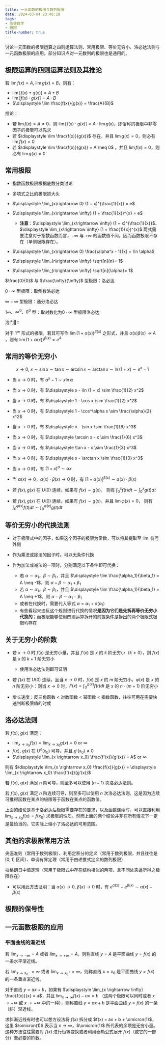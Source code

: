 ```yaml
---
title: 一元函数的极限与数列极限
date: 2024-03-04 23:40:18
tags: 
- 高等数学
- 极限
title-number: true
---
```


讨论一元函数的极限运算之四则运算法则、常用极限、等价无穷小、洛必达法则与一元函数极限的应用。部分知识点对一元数列的极限也是通用的。

<!-- more -->

## 极限运算的四则运算法则及其推论

若 $\lim f(x) = A,\ \lim g(x) = B$，则有：

- $\lim [f(x) \pm g(x)] = A\pm B$
- $\lim [f(x) \cdot g(x)] = A\cdot B$
- $\displaystyle \lim \frac{f(x)}{g(x)} = \frac{A}{B}$

推论：

- 若 $\lim f(x) = A \neq 0$，则 $\lim [f(x) \cdot g(x)] = A\cdot \lim g(x)$，即俗称的极限中非零因子的极限可以先求
- 若 $\displaystyle \lim \frac{f(x)}{g(x)}$ 存在，并且 $\lim g(x) = 0$，则必有 $\lim f(x) = 0$
- 若 $\displaystyle \lim \frac{f(x)}{g(x)} = A \neq 0$ ，并且 $\lim f(x) = 0$，则必有 $\lim g(x) = 0$

## 常用极限

- 指数函数极限根据底数分类讨论

- 多项式之比的极限抓大头

- $\displaystyle \lim_{x\rightarrow 0} (1 + x)^{\frac{1}{x}} = e$

- $\displaystyle \lim_{x\rightarrow \infty} (1 + \frac{1}{x})^{x} = e$
    - **注意**：$\displaystyle \lim_{x\rightarrow \infty} (1 + x)^{\frac{1}{x}}$、$\displaystyle \lim_{x\rightarrow \infty} (1 + \frac{1}{x})^{x}$ 两式需要注意对于指数函数而言，$-\infty$ 与 $+\infty$ 的函数值不同，因而函数极限不存在（单侧极限存在）。

- $\displaystyle \lim_{x\rightarrow 0} \frac{\alpha^x - 1}{x} = \ln \alpha$

- $\displaystyle \lim_{n\rightarrow \infty} \sqrt[n]{n}= 1$

- $\displaystyle \lim_{n\rightarrow \infty} \sqrt[n]{\alpha}= 1$

$\frac{0}{0}$ 与 $\frac{\infty}{\infty}$ 型极限：洛必达

$0\cdot \infty$ 型极限：取倒数洛必达

$\infty - \infty$ 型极限：通分洛必达

$1\infty$、$\infty^0$、$0^0$ 型：取对数化为$0\cdot \infty$ 型极限洛必达

洛门🙏☦️

对于 $1^\infty$ 形式的极限，若其可写作 $\lim (1 + \alpha(x))^{\beta(x)}$ 之形式，并且 $\alpha(x) \beta(x) \rightarrow A$ ，则有 $\lim (1 + \alpha(x))^{\beta(x)} = e^A$

## 常用的等价无穷小

$$x \rightarrow 0,\ x \sim \sin x \sim \tan x \sim \arcsin x \sim \arctan x \sim \ln (1 + x) \sim e^x - 1$$

- 当 $x \rightarrow 0$ 时，有 $\alpha^x - 1 \sim x \ln \alpha$

- 当 $x \rightarrow 0$ 时，有 $\displaystyle x - \ln (1 + x) \sim \frac{1}{2} x^2$

- 当 $x \rightarrow 0$ 时，有 $\displaystyle 1 - \cos x \sim \frac{1}{2} x^2$

- 当 $x \rightarrow 0$ 时，有 $\displaystyle 1 - \cos^\alpha x \sim \frac{\alpha}{2} x^2$

- 当 $x \rightarrow 0$ 时，有 $\displaystyle x - \sin x \sim \frac{1}{6} x^3$

- 当 $x \rightarrow 0$ 时，有 $\displaystyle \arcsin x - x \sim \frac{1}{6} x^3$

- 当 $x \rightarrow 0$ 时，有 $\displaystyle \tan x - x \sim \frac{1}{3} x^3$

- 当 $x \rightarrow 0$ 时，有 $\displaystyle x - \arctan x \sim \frac{1}{3} x^3$

- 当 $x \rightarrow 0$ 时，有 $(1 + x)^{\alpha} \sim \alpha x$

- 当 $\alpha(x) \rightarrow 0$，$\alpha(x) \cdot \beta(x) \rightarrow 0$ 时，有 $[1 + \alpha(x)]^{\beta(x)} \sim \alpha(x) \cdot \beta(x)$

- 若 $f(x),g(x)$ 在 $U(0)$ 连续，如果有 $f(x) \sim g(x)$，
则有 $\displaystyle \int_0^x f(t) dt \sim \int_0^x g(t) dt$

- 若 $f(x),g(x)$ 在 $U(0)$ 连续，如果有 $f(x) \sim g(x)$，并且 $\lim \varphi(x) = 0$，
则有 $\displaystyle \int_0^{\varphi(x)} f(t) dt \sim \int_0^{\varphi(x)} g(t) dt$

## 等价无穷小的代换法则

- 对于极限式中的因子，如果这个因子的极限为常数，可以将其提取至 $\lim$ 符号外侧

- 作为乘法或除法的因子时，可以无条件代换

- 作为加法或减法的一项时，分别满足以下条件即可代换：
    - 若 $\alpha \sim \alpha_1$，$\beta \sim \beta_1$，并且 $\displaystyle \lim \frac{\alpha_1}{\beta_1} = A \neq -1$，则 $\alpha + \beta \sim \alpha_1 + \beta_1$
    - 若 $\alpha \sim \alpha_1$，$\beta \sim \beta_1$，并且 $\displaystyle \lim \frac{\alpha_1}{\beta_1} = A \neq +1$，则 $\alpha - \beta \sim \alpha_1 - \beta_1$
    - 或者在代换时，需要代入等式 $\alpha = \alpha_1 + o(\alpha_1)$
    - 有些看起来违反这个规则进行代换的情况**是因为它们是先拆再等价无穷小代换的**；而极限能够使用四则运算拆开的前提条件是拆出的两个极限式极限均存在

## 关于无穷小的阶数

- 若 $x \rightarrow 0$ 时 $f(x)$ 是无穷小量，并且 $f'(x)$ 是 $x$ 的 $k$ 阶无穷小（$k > 0$），则 $f(x)$ 是 $x$ 的 $k + 1$ 阶无穷小
    - 使用洛必达法则即可证明

- 若 $f(x)$ 在 $U(0)$ 连续，且当 $x \rightarrow 0$ 时，$f(x)$ 是 $x$ 的 $m$ 阶无穷小，$\varphi(x)$ 是 $x$ 的 $n$ 阶无穷小：则当 $x \rightarrow 0$ 时，$F(x) = \displaystyle \int_{0}^{\varphi(x)} f(t) dt$ 是 $x$ 的 $n \cdot (m + 1)$ 阶无穷小

- 增长速度：反三角函数 < 对数函数 < 幂函数 < 指数函数，往往可用在需要快速判断极限值的时候

## 洛必达法则

若 $f(x),\ g(x)$ 满足：

- $\displaystyle \lim_{x \rightarrow x_0} f(x) = \lim_{x \rightarrow x_0} g(x) = 0$ or $\infty$
- $f(x),\ g(x)$ 在 $U^o(x_0)$ 可导，并且 $g'(x_0) \neq 0$
- $\displaystyle \lim_{x \rightarrow x_0} \frac{f'(x)}{g'(x)} = A$ or $\infty$

则有 $\displaystyle \lim_{x \rightarrow x_0} \frac{f(x)}{g(x)} = \displaystyle \lim_{x \rightarrow x_0} \frac{f'(x)}{g'(x)}$

若 $f(x),\ g(x)$ 满足 $n$ 阶可导，则至多可以使用 $(n - 1)$ 次洛必达法则。

若 $f(x),\ g(x)$ 满足 $n$ 阶连续可导，则至多可以使用 $n$ 次洛必达法则，这是因为连续可推得函数在某点的极限等于函数在某点的函数值。

上面的结论是基于洛必达后极限需要存在的要求，以及函数连续时，可以直接利用 $\displaystyle \lim_{x\rightarrow x_0}f(x) = f(x_0)$ 求极限的性质。然而上面的两个结论并非在所有情况下一定是最恰当的，它实际上缩小了洛必达的可用范围。

## 其他的求极限常用方法

夹逼准则（常用于数列极限）、利用定积分的定义（常用于数列极限，并且往往是 $[0,1]$ 区间）、单调有界定理（常用于由递推式定义的数列极限）

拉格朗日中值定理（常用于极限式中存在结构相似的两项，且不同处夹逼所得之极限存在）
- 可以用此方法证明：当 $\alpha(x) \rightarrow 0,\ \beta(x) \rightarrow 0$ 时，有 $e^{\alpha(x)} - e^{\beta(x)} \sim \alpha(x) - \beta(x)$

## 极限的保号性

## 一元函数极限的应用

### 平面曲线的渐近线

若 $\displaystyle \lim_{x \rightarrow -\infty} = A$ 或者 $\displaystyle \lim_{x \rightarrow +\infty} = A$，则称直线 $y = A$ 是平面曲线 $y = f(x)$ 的一条水平渐近线。

若 $\displaystyle \lim_{x \rightarrow x_0^-} = \infty$ 或者 $\displaystyle \lim_{x \rightarrow x_0^+} = \infty$，则称直线 $x = x_0$ 是平面曲线 $y = f(x)$ 的一条垂直渐近线。

对于直线 $y = ax + b$，如果有 $\displaystyle \lim_{x \rightarrow \infty} \frac{f(x)}{x} = a$，并且 $\displaystyle \lim_{x \rightarrow \infty} f(x) - ax = b$ （这两个极限可以同时或者 $x \rightarrow -\infty$ 或 $x \rightarrow +\infty$ 中的一种），则称直线 $y = ax + b$ 是平面曲线 $y = f(x)$ 的一条（斜）渐近线。

求斜渐近线有时也可以想方设法将 $f(x)$ 拆分成 $f(x) = ax + b + \omicron(1)$，这里 $\omicron(1)$ 表示当 $x \rightarrow \infty$，$\omicron(1)$ 所代表的余项是无穷小量。这种方法往往需要对 $f(x)$ 进行恒等变换或者利用泰勒公式展开 $f(x)$（或它的一部分）至必要的阶数。
